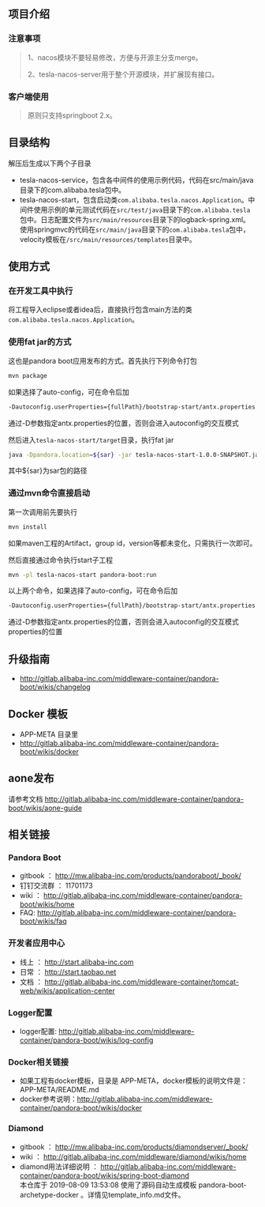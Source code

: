 ## 项目介绍

### 注意事项
> 1、nacos模块不要轻易修改，方便与开源主分支merge。
> 
>2、tesla-nacos-server用于整个开源模块，并扩展现有接口。


### 客户端使用
> 原则只支持springboot 2.x。

## 目录结构
解压后生成以下两个子目录

* tesla-nacos-service，包含各中间件的使用示例代码，代码在src/main/java目录下的com.alibaba.tesla包中。
* tesla-nacos-start，包含启动类`com.alibaba.tesla.nacos.Application`。中间件使用示例的单元测试代码在`src/test/java`目录下的`com.alibaba.tesla`包中。日志配置文件为`src/main/resources`目录下的logback-spring.xml。使用springmvc的代码在`src/main/java`目录下的`com.alibaba.tesla`包中，velocity模板在`/src/main/resources/templates`目录中。

## 使用方式
### 在开发工具中执行
将工程导入eclipse或者idea后，直接执行包含main方法的类`com.alibaba.tesla.nacos.Application`。

### 使用fat jar的方式
这也是pandora boot应用发布的方式。首先执行下列命令打包
   
```sh
mvn package
```

如果选择了auto-config，可在命令后加

```sh 
-Dautoconfig.userProperties={fullPath}/bootstrap-start/antx.properties
```

通过-D参数指定antx.properties的位置，否则会进入autoconfig的交互模式

然后进入`tesla-nacos-start/target`目录，执行fat jar

```sh
java -Dpandora.location=${sar} -jar tesla-nacos-start-1.0.0-SNAPSHOT.jar
```

其中${sar}为sar包的路径

### 通过mvn命令直接启动
第一次调用前先要执行

```sh
mvn install
```

如果maven工程的Artifact，group id，version等都未变化，只需执行一次即可。

然后直接通过命令执行start子工程

```sh
mvn -pl tesla-nacos-start pandora-boot:run
```

以上两个命令，如果选择了auto-config，可在命令后加

```sh 
-Dautoconfig.userProperties={fullPath}/bootstrap-start/antx.properties
```

通过-D参数指定antx.properties的位置，否则会进入autoconfig的交互模式properties的位置

## 升级指南

* http://gitlab.alibaba-inc.com/middleware-container/pandora-boot/wikis/changelog

## Docker 模板

* APP-META 目录里
* http://gitlab.alibaba-inc.com/middleware-container/pandora-boot/wikis/docker

## aone发布
请参考文档 http://gitlab.alibaba-inc.com/middleware-container/pandora-boot/wikis/aone-guide

## 相关链接
### Pandora Boot
* gitbook ： http://mw.alibaba-inc.com/products/pandoraboot/_book/
* 钉钉交流群 ： 11701173
* wiki ： http://gitlab.alibaba-inc.com/middleware-container/pandora-boot/wikis/home
* FAQ: http://gitlab.alibaba-inc.com/middleware-container/pandora-boot/wikis/faq

### 开发者应用中心
* 线上 ： http://start.alibaba-inc.com
* 日常 ： http://start.taobao.net
* 文档 ： http://gitlab.alibaba-inc.com/middleware-container/tomcat-web/wikis/application-center

### Logger配置

* logger配置: http://gitlab.alibaba-inc.com/middleware-container/pandora-boot/wikis/log-config

### Docker相关链接
* 如果工程有docker模板，目录是 APP-META，docker模板的说明文件是：APP-META/README.md
* docker参考说明：http://gitlab.alibaba-inc.com/middleware-container/pandora-boot/wikis/docker

### Diamond
* gitbook ： http://mw.alibaba-inc.com/products/diamondserver/_book/
* wiki ： http://gitlab.alibaba-inc.com/middleware/diamond/wikis/home
* diamond用法详细说明 ： http://gitlab.alibaba-inc.com/middleware-container/pandora-boot/wikis/spring-boot-diamond  
本仓库于 2019-08-09 13:53:08 使用了源码自动生成模板 pandora-boot-archetype-docker 。详情见template_info.md文件。
